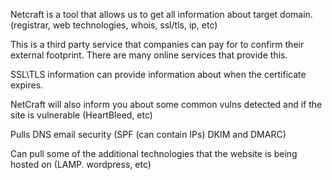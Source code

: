 Netcraft is a tool that allows us to get all information about target domain. (registrar, web technologies, whois, ssl/tls, ip, etc)

This is a third party service that companies can pay for to confirm their external footprint. There are many online services that provide this.

SSL\TLS information can provide information about when the certificate expires.

NetCraft will also inform you about some common vulns detected and if the site is vulnerable (HeartBleed, etc)

Pulls DNS email security (SPF (can contain IPs) DKIM and DMARC)

Can pull some of the additional technologies that the website is being hosted on (LAMP. wordpress, etc)

